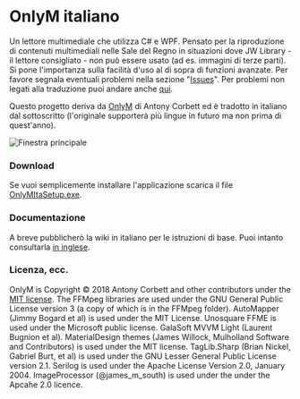 # OnlyM italiano

Un lettore multimediale che utilizza C# e WPF. Pensato per la riproduzione di contenuti multimediali nelle Sale del Regno in situazioni dove JW Library - il lettore consigliato - non può essere usato (ad es. immagini di terze parti). Si pone l'importanza sulla facilità d'uso al di sopra di funzioni avanzate. Per favore segnala eventuali problemi nella sezione "[Issues](https://github.com/TizianoNoto/OnlyM/issues)". Per problemi non legati alla traduzione puoi andare anche [qui](https://github.com/AntonyCorbett/OnlyM/issues).

Questo progetto deriva da [OnlyM](https://github.com/AntonyCorbett/OnlyM) di Antony Corbett ed è tradotto in italiano dal sottoscritto (l'originale supporterà più lingue in futuro ma non prima di quest'anno).

![Finestra principale](http://cv8.org.uk/soundbox/OnlyM/Images/MainWindow.png)

### Download

Se vuoi semplicemente installare l'applicazione scarica il file [OnlyMItaSetup.exe](https://github.com/TizianoNoto/OnlyM/releases/latest).

### Documentazione

A breve pubblicherò la wiki in italiano per le istruzioni di base.
Puoi intanto consultarla [in inglese](https://github.com/AntonyCorbett/OnlyM/wiki).


### Licenza, ecc.

OnlyM is Copyright &copy; 2018 Antony Corbett and other contributors under the [MIT license](LICENSE). The FFMpeg libraries are used under the GNU General Public License version 3 (a copy of which is in the FFMpeg folder). AutoMapper (Jimmy Bogard et al) is used under the MIT License. Unosquare FFME is used under the Microsoft public license. GalaSoft MVVM Light (Laurent Bugnion et al). MaterialDesign themes (James Willock, Mulholland Software and Contributors) is used under the MIT license. TagLib.Sharp (Brian Nickel, Gabriel Burt, et al) is used under the GNU Lesser General Public License version 2.1. Serilog is used under the Apache License Version 2.0, January 2004. ImageProcessor (@james_m_south) is used under the under the Apcahe 2.0 licence.
